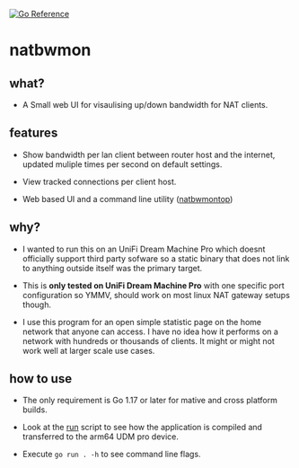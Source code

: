 [![Go Reference](https://pkg.go.dev/badge/github.com/some-programs/natbwmon.svg)](https://pkg.go.dev/github.com/some-programs/natbwmon)
# natbwmon

## what?

- A Small web UI for visaulising up/down bandwidth for NAT clients.

## features

- Show bandwidth per lan client between router host and the internet, updated
  muliple times per second on default settings.

- View tracked connections per client host.

- Web based UI and a command line utility ([natbwmontop](natbwmontop))

## why?

- I wanted to run this on an UniFi Dream Machine Pro which doesnt officially
  support third party sofware so a static binary that does not link to anything
  outside itself was the primary target.

- This is **only tested on UniFi Dream Machine Pro** with one specific port
  configuration so YMMV, should work on most linux NAT gateway setups though.

- I use this program for an open simple statistic page on the home network that
  anyone can access. I have no idea how it performs on a network with hundreds
  or thousands of clients. It might or might not work well at larger scale use cases.


## how to use

- The only requirement is Go 1.17 or later for mative and cross platform
  builds.

- Look at the [run](run) script to see how the application is compiled and
  transferred to the arm64 UDM pro device.

- Execute `go run . -h` to see command line flags.
